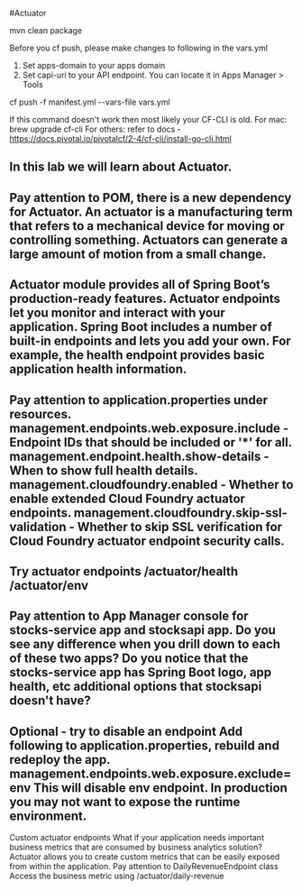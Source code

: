 #Actuator

mvn clean package

Before you cf push, please make changes to following in the vars.yml
1. Set apps-domain to your apps domain
2. Set capi-uri to your API endpoint. You can locate it in Apps Manager > Tools

cf push -f manifest.yml --vars-file vars.yml

If this command doesn't work then most likely your CF-CLI is old.
For mac:
  brew upgrade cf-cli
For others:
  refer to docs - https://docs.pivotal.io/pivotalcf/2-4/cf-cli/install-go-cli.html

In this lab we will learn about Actuator.
---
Pay attention to POM, there is a new dependency for Actuator.
An actuator is a manufacturing term that refers to a mechanical device for moving or controlling something. Actuators can generate a large amount of motion from a small change.
---
Actuator module provides all of Spring Boot’s production-ready features.
Actuator endpoints let you monitor and interact with your application. Spring Boot includes a number of built-in endpoints and lets you add your own. For example, the health endpoint provides basic application health information.
---
Pay attention to application.properties under resources.
management.endpoints.web.exposure.include - Endpoint IDs that should be included or '*' for all.
management.endpoint.health.show-details - When to show full health details.
management.cloudfoundry.enabled - Whether to enable extended Cloud Foundry actuator endpoints.
management.cloudfoundry.skip-ssl-validation - Whether to skip SSL verification for Cloud Foundry actuator endpoint security calls.
---
Try actuator endpoints
/actuator/health
/actuator/env
---
Pay attention to App Manager console for stocks-service app and stocksapi app.
Do you see any difference when you drill down to each of these two apps?
Do you notice that the stocks-service app has Spring Boot logo, app health, etc additional options
that stocksapi doesn't have?
---
Optional - try to disable an endpoint
Add following to application.properties, rebuild and redeploy the app. 
management.endpoints.web.exposure.exclude=env
This will disable env endpoint.
In production you may not want to expose the runtime environment.
---
Custom actuator endpoints
What if your application needs important business metrics that are consumed by business analytics solution?
Actuator allows you to create custom metrics that can be easily exposed from within the application.
Pay attention to DailyRevenueEndpoint class
Access the business metric using /actuator/daily-revenue
